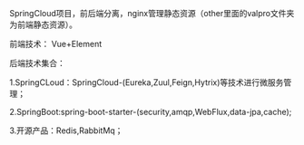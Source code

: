 SpringCloud项目，前后端分离，nginx管理静态资源（other里面的valpro文件夹为前端静态资源）。

前端技术：
Vue+Element


后端技术集合：

1.SpringCLoud：SpringCloud-(Eureka,Zuul,Feign,Hytrix)等技术进行微服务管理；

2.SpringBoot:spring-boot-starter-(security,amqp,WebFlux,data-jpa,cache);

3.开源产品：Redis,RabbitMq；


